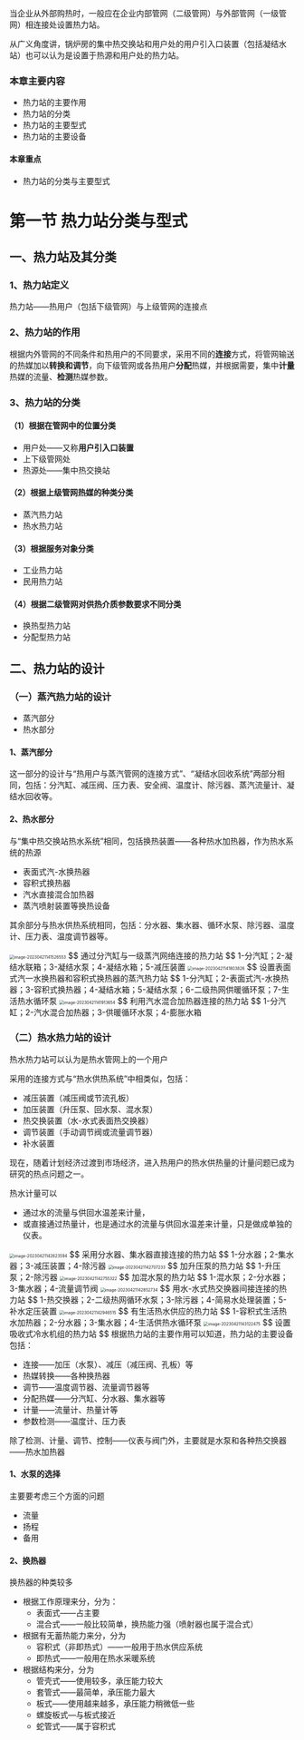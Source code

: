 当企业从外部购热时，一般应在企业内部管网（二级管网）与外部管网（一级管网）相连接处设置热力站。

从广义角度讲，锅炉房的集中热交换站和用户处的用户引入口装置（包括凝结水站）也可以认为是设置于热源和用户处的热力站。

### 本章主要内容

* 热力站的主要作用
* 热力站的分类
* 热力站的主要型式
* 热力站的主要设备

#### 本章重点

* 热力站的分类与主要型式

# 第一节 热力站分类与型式

## 一、热力站及其分类

### 1、热力站定义

热力站——热用户（包括下级管网）与上级管网的连接点

### 2、热力站的作用

根据内外管网的不同条件和热用户的不同要求，采用不同的**连接**方式，将管网输送的热媒加以**转换和调节**，向下级管网或各热用户**分配**热媒，并根据需要，集中**计量**热媒的流量、**检测**热媒参数。

### 3、热力站的分类

#### （1）根据在管网中的位置分类

* 用户处——又称**用户引入口装置**
* 上下级管网处
* 热源处——集中热交换站

#### （2）根据上级管网热媒的种类分类

* 蒸汽热力站
* 热水热力站

#### （3）根据服务对象分类

* 工业热力站
* 民用热力站

#### （4）根据二级管网对供热介质参数要求不同分类

* 换热型热力站
* 分配型热力站

## 二、热力站的设计

### （一）蒸汽热力站的设计

* 蒸汽部分
* 热水部分

#### 1、蒸汽部分

这一部分的设计与“热用户与蒸汽管网的连接方式”、“凝结水回收系统”两部分相同，包括：分汽缸、减压阀、压力表、安全阀、温度计、除污器、蒸汽流量计、凝结水回收等。

#### 2、热水部分

与“集中热交换站热水系统”相同，包括换热装置——各种热水加热器，作为热水系统的热源

* 表面式汽-水换热器
* 容积式换热器
* 汽水直接混合加热器
* 蒸汽喷射装置等换热设备

其余部分与热水供热系统相同，包括：分水器、集水器、循环水泵、除污器、温度计、压力表、温度调节器等。

<img src="7.%E7%83%AD%E5%8A%9B%E7%AB%99%E5%8F%8A%E5%85%B6%E4%B8%BB%E8%A6%81%E8%AE%BE%E5%A4%87.assets/image-20230421141526553.png" alt="image-20230421141526553" style="zoom:50%;" />
$$
通过分汽缸与一级蒸汽网络连接的热力站
$$
1-分汽缸；2-凝结水联箱；3-凝结水泵；4-凝结水箱；5-减压装置

<img src="7.%E7%83%AD%E5%8A%9B%E7%AB%99%E5%8F%8A%E5%85%B6%E4%B8%BB%E8%A6%81%E8%AE%BE%E5%A4%87.assets/image-20230421141803826.png" alt="image-20230421141803826" style="zoom:50%;" />
$$
设置表面式汽一水换热器和容积式换热器的蒸汽热力站
$$
1-分汽缸；2-表面式汽-水换热器；3-容积式换热器；4-凝结水箱；5-凝结水泵；6-二级热网供暖循环泵；7-生活热水循环泵

<img src="7.%E7%83%AD%E5%8A%9B%E7%AB%99%E5%8F%8A%E5%85%B6%E4%B8%BB%E8%A6%81%E8%AE%BE%E5%A4%87.assets/image-20230421141913654.png" alt="image-20230421141913654" style="zoom:50%;" />
$$
利用汽水混合加热器连接的热力站
$$
1-分汽缸；2-汽水混合加热器；3-供暖循环水泵；4-膨胀水箱

### （二）热水热力站的设计

热水热力站可以认为是热水管网上的一个用户

采用的连接方式与“热水供热系统”中相类似，包括：

* 减压装置（减压阀或节流孔板）
* 加压装置（升压泵、回水泵、混水泵）
* 热交换装置（水-水式表面热交换器）
* 调节装置（手动调节阀或流量调节器）
* 补水装置

现在，随着计划经济过渡到市场经济，进入热用户的热水供热量的计量问题已成为研究的热点问题之一。

热水计量可以

* 通过水的流量与供回水温差来计量，
* 或直接通过热量计，也是通过水的流量与供回水温差来计量，只是做成单独的仪表。

<img src="7.%E7%83%AD%E5%8A%9B%E7%AB%99%E5%8F%8A%E5%85%B6%E4%B8%BB%E8%A6%81%E8%AE%BE%E5%A4%87.assets/image-20230421142623594.png" alt="image-20230421142623594" style="zoom:50%;" />
$$
采用分水器、集水器直接连接的热力站
$$
1-分水器；2-集水器；3-减压装置；4-除污器

<img src="7.%E7%83%AD%E5%8A%9B%E7%AB%99%E5%8F%8A%E5%85%B6%E4%B8%BB%E8%A6%81%E8%AE%BE%E5%A4%87.assets/image-20230421142707233.png" alt="image-20230421142707233" style="zoom:50%;" />
$$
加升压泵的热力站
$$
1-升压泵；2-除污器

<img src="7.%E7%83%AD%E5%8A%9B%E7%AB%99%E5%8F%8A%E5%85%B6%E4%B8%BB%E8%A6%81%E8%AE%BE%E5%A4%87.assets/image-20230421142755322.png" alt="image-20230421142755322" style="zoom:50%;" />
$$
加混水泵的热力站
$$
1-混水泵；2-分水器；3-集水器；4-流量调节阀

<img src="7.%E7%83%AD%E5%8A%9B%E7%AB%99%E5%8F%8A%E5%85%B6%E4%B8%BB%E8%A6%81%E8%AE%BE%E5%A4%87.assets/image-20230421142852734.png" alt="image-20230421142852734" style="zoom:50%;" />
$$
用水-水式热交换器间接连接的热力站
$$
1-热交换器；2-二级热网循环水泵；3-除污器；4-简易水处理装置；5-补水定压装置

<img src="7.%E7%83%AD%E5%8A%9B%E7%AB%99%E5%8F%8A%E5%85%B6%E4%B8%BB%E8%A6%81%E8%AE%BE%E5%A4%87.assets/image-20230421142946515.png" alt="image-20230421142946515" style="zoom:50%;" />
$$
有生活热水供应的热力站
$$
1-容积式生活热水加热器；2-分水器；3-集水器；4-生活供热水循环泵

<img src="7.%E7%83%AD%E5%8A%9B%E7%AB%99%E5%8F%8A%E5%85%B6%E4%B8%BB%E8%A6%81%E8%AE%BE%E5%A4%87.assets/image-20230421143122475.png" alt="image-20230421143122475" style="zoom:50%;" />
$$
设置吸收式冷水机组的热力站
$$
根据热力站的主要作用可以知道，热力站的主要设备包括：

* 连接——加压（水泵）、减压（减压阀、孔板）等
* 热媒转换——各种换热器
* 调节——温度调节器、流量调节器等
* 分配热媒——分汽缸、分水器、集水器等
* 计量——流量计、热量计等
* 参数检测——温度计、压力表

除了检测、计量、调节、控制——仪表与阀门外，主要就是水泵和各种热交换器——热水加热器

#### 1、水泵的选择

主要要考虑三个方面的问题

* 流量
* 扬程
* 备用

#### 2、换热器

换热器的种类较多

* 根据工作原理来分，分为：
  * 表面式——占主要
  * 混合式——一般比较简单，换热能力强（喷射器也属于混合式）
* 根据有无蓄热能力来分，分为
  * 容积式（非即热式）——一般用于热水供应系统
  * 即热式——一般用在热水采暖系统
* 根据结构来分，分为
  * 管壳式——使用较多，承压能力较大
  * 套管式——最简单，承压能力最大
  * 板式——使用越来越多，承压能力稍微低一些
  * 螺旋板式—与板式接近
  * 蛇管式——属于容积式